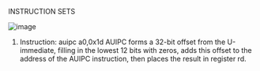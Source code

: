 INSTRUCTION SETS

![image](https://github.com/user-attachments/assets/e6d8c66b-1e0c-4188-aecc-55b1d2d79b5f)

1. Instruction: auipc a0,0x1d
AUIPC forms a 32-bit offset from the U-immediate, filling in the lowest 12 bits with zeros, adds this offset to the address of the AUIPC instruction, then places the result in register rd.




